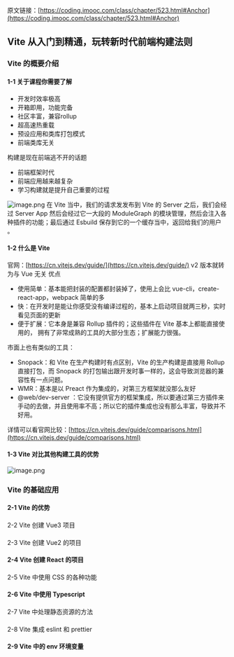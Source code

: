 原文链接：[https://coding.imooc.com/class/chapter/523.html#Anchor](https://coding.imooc.com/class/chapter/523.html#Anchor)

## Vite 从入门到精通，玩转新时代前端构建法则 

### Vite 的概要介绍

#### 1-1 关于课程你需要了解 

- 开发时效率极高
- 开箱即用，功能完备
- 社区丰富，兼容rollup
- 超高速热重载
- 预设应用和类库打包模式
- 前端类库无关

构建是现在前端逃不开的话题

- 前端框架时代
- 前端应用越来越复杂
- 学习构建就是提升自己重要的过程

![image.png](https://cdn.nlark.com/yuque/0/2022/png/1261852/1669970276973-67a2cbab-2437-498e-8a7e-21ebce890226.png#averageHue=%23fefefe&clientId=udc545b5f-d76d-4&crop=0&crop=0&crop=1&crop=1&from=paste&height=316&id=uca14dc01&margin=%5Bobject%20Object%5D&name=image.png&originHeight=316&originWidth=670&originalType=binary&ratio=1&rotation=0&showTitle=false&size=29950&status=done&style=none&taskId=uae80c804-179a-4a38-9215-7942d0f208b&title=&width=670)
在 Vite 当中，我们的请求发发布到 Vite 的 Server 之后，我们会经过 Server App 然后会经过它一大段的 ModuleGraph 的模块管理，然后会注入各种插件的功能；最后通过 Esbuild 保存到它的一个缓存当中，返回给我们的用户 。

#### 1-2 什么是 Vite

官网：[https://cn.vitejs.dev/guide/](https://cn.vitejs.dev/guide/)
v2 版本就转为与 Vue 无关
优点

- 使用简单：基本能把封装的配置都封装掉了，使用上会比 vue-cli，create-react-app，webpack 简单的多
- 快：在开发时是能让你感受没有编译过程的，基本上启动项目就两三秒，实时看见页面的更新
- 便于扩展：它本身是兼容 Rollup 插件的；这些插件在 Vite 基本上都能直接使用的， 拥有了非常成熟的工具的大部分生态；扩展能力很强。

市面上也有类似的工具：

- Snopack：和 Vite 在生产构建时有点区别，Vite 的生产构建是直接用 Rollup 直接打包，而 Snopack 的打包输出跟开发时事一样的，这会导致浏览器的兼容性有一点问题。
- WMR：基本是以 Preact 作为集成的，对第三方框架就没那么友好
- @web/dev-server ：它没有提供官方的框架集成，所以要通过第三方插件来手动的去做，并且使用率不高；所以它的插件集成也没有那么丰富，导致并不好用。

详情可以看官网比较：[https://cn.vitejs.dev/guide/comparisons.html](https://cn.vitejs.dev/guide/comparisons.html)

#### 1-3 Vite 对比其他构建工具的优势

![image.png](https://cdn.nlark.com/yuque/0/2022/png/1261852/1669970682467-ab1628a3-d4a4-4717-b816-f248dd4e789c.png#averageHue=%23dad8d1&clientId=udc545b5f-d76d-4&crop=0&crop=0&crop=1&crop=1&from=paste&height=485&id=u7a980320&margin=%5Bobject%20Object%5D&name=image.png&originHeight=485&originWidth=750&originalType=binary&ratio=1&rotation=0&showTitle=false&size=187328&status=done&style=none&taskId=uc812bfa7-6c9a-44bf-bcdf-3d49ab2d0d3&title=&width=750)

### Vite 的基础应用

#### 2-1 Vite 的优势

####

2-2 Vite 创建 Vue3 项目

####

2-3 Vite 创建 Vue2 的项目

#### 2-4 Vite 创建 React 的项目

####

2-5 Vite 中使用 CSS 的各种功能

#### 2-6 Vite 中使用 Typescript

####

2-7 Vite 中处理静态资源的方法

####

2-8 Vite 集成 eslint 和 prettier

#### 2-9 Vite 中的 env 环境变量
